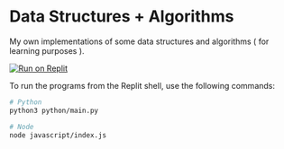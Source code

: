 # Data Structures + Algorithms

My own implementations of some data structures and algorithms ( for learning purposes ).

[![Run on Replit](https://replit.com/badge/)](https://replit.com/@oneminch/DSA)

To run the programs from the Replit shell, use the following commands:

```bash
# Python
python3 python/main.py

# Node
node javascript/index.js
```